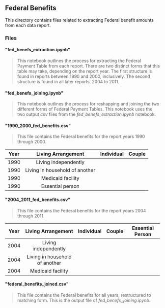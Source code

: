 ## Federal Benefits

This directory contains files related to extracting Federal benefit amounts from each data report.

### Files

#### "fed_benefs_extraction.ipynb"
> This notebook outlines the process for extracting the Federal Payment Table from each report. There are two distinct forms that this table may take, depending on the report year. The first structure is found in reports between 1990 and 2000, inclusively. The second structure is found in all later reports, 2004 to 2011.

#### "fed_benefs_joining.ipynb"
> This notebook outlines the process for reshapping and joining the two different forms of Federal Payment Tables. This notebook uses the two output *csv* files from the *fed_benefs_extraction.ipynb* notebook.

#### "1990_2000_fed_benefits.csv"
> This file contains the Federal benefits for the report years 1990 through 2000. 

| Year | Living Arrangement            | Individual | Couple | 
| -----|:----------------------------: | -----------| -------|
| 1990 | Living independently          |            |        |
| 1990 | Living in household of another|            |        |
| 1990 | Medicaid facility             |            |        |
| 1990 | Essential person              |            |        |

#### "2004_2011_fed_benefits.csv"
> This file contains the Federal benefits for the report years 2004 through 2011.

| Year | Living Arrangement            | Individual | Couple | Essential Person | 
| -----|:----------------------------: | -----------| -------| -----------------|
| 2004 | Living independently          |            |        |                  |
| 2004 | Living in household of another|            |        |                  |
| 2004 | Medicaid facility             |            |        |                  |

#### "federal_benefits_joined.csv"
> This file contains the Federal benefits for all years, restructured to matching form. This is the output file of *fed_benefs_joining.ipynb*. 


